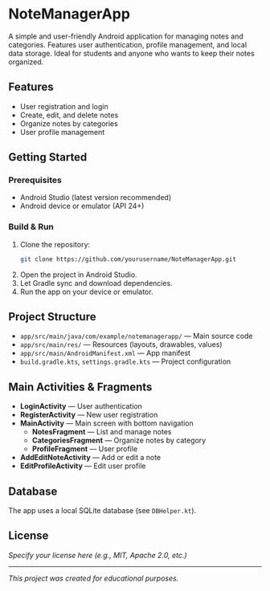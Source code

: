 # NoteManagerApp

A simple and user-friendly Android application for managing notes and categories. Features user authentication, profile management, and local data storage. Ideal for students and anyone who wants to keep their notes organized.

## Features
- User registration and login
- Create, edit, and delete notes
- Organize notes by categories
- User profile management

## Getting Started

### Prerequisites
- Android Studio (latest version recommended)
- Android device or emulator (API 24+)

### Build & Run
1. Clone the repository:
   ```bash
   git clone https://github.com/yourusername/NoteManagerApp.git
   ```
2. Open the project in Android Studio.
3. Let Gradle sync and download dependencies.
4. Run the app on your device or emulator.

## Project Structure
- `app/src/main/java/com/example/notemanagerapp/` — Main source code
- `app/src/main/res/` — Resources (layouts, drawables, values)
- `app/src/main/AndroidManifest.xml` — App manifest
- `build.gradle.kts`, `settings.gradle.kts` — Project configuration

## Main Activities & Fragments
- **LoginActivity** — User authentication
- **RegisterActivity** — New user registration
- **MainActivity** — Main screen with bottom navigation
  - **NotesFragment** — List and manage notes
  - **CategoriesFragment** — Organize notes by category
  - **ProfileFragment** — User profile
- **AddEditNoteActivity** — Add or edit a note
- **EditProfileActivity** — Edit user profile

## Database
The app uses a local SQLite database (see `DBHelper.kt`).

## License
_Specify your license here (e.g., MIT, Apache 2.0, etc.)_

---

_This project was created for educational purposes._
